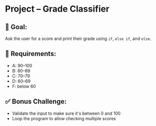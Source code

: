 # Project – Grade Classifier

## 🧠 Goal:
Ask the user for a score and print their grade using `if`, `else if`, and `else`.

## 🔧 Requirements:
- A: 90–100
- B: 80–89
- C: 70–79
- D: 60–69
- F: below 60

## ✅ Bonus Challenge:
- Validate the input to make sure it's between 0 and 100
- Loop the program to allow checking multiple scores
